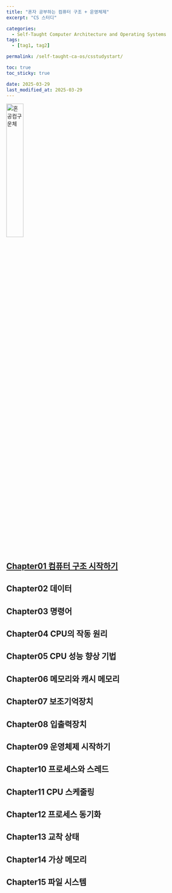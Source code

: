 ```yaml
---
title: "혼자 공부하는 컴퓨터 구조 + 운영체제"
excerpt: "CS 스터디"

categories:
  - Self-Taught Computer Architecture and Operating Systems
tags:
  - [tag1, tag2]

permalink: /self-taught-ca-os/csstudystart/

toc: true
toc_sticky: true

date: 2025-03-29
last_modified_at: 2025-03-29
---
```


<img src="https://contents.kyobobook.co.kr/sih/fit-in/458x0/pdt/9791162243091.jpg" width="30%" height="30%" alt="혼공컴구운체">

## [Chapter01 컴퓨터 구조 시작하기](https://projectmiluju.github.io/self-taught-ca-os/computer-architecture/)
## Chapter02 데이터
## Chapter03 명령어
## Chapter04 CPU의 작동 원리
## Chapter05 CPU 성능 향상 기법
## Chapter06 메모리와 캐시 메모리
## Chapter07 보조기억장치
## Chapter08 입출력장치
## Chapter09 운영체제 시작하기
## Chapter10 프로세스와 스레드
## Chapter11 CPU 스케줄링
## Chapter12 프로세스 동기화
## Chapter13 교착 상태
## Chapter14 가상 메모리
## Chapter15 파일 시스템